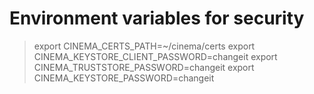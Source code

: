 # Environment variables for security

> export CINEMA_CERTS_PATH=~/cinema/certs
> export CINEMA_KEYSTORE_CLIENT_PASSWORD=changeit
> export CINEMA_TRUSTSTORE_PASSWORD=changeit
> export CINEMA_KEYSTORE_PASSWORD=changeit
